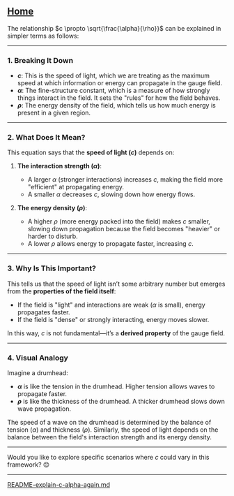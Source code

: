 [Home](https://t2m.io/VwvDcuw)
---

The relationship $c \propto \sqrt{\frac{\alpha}{\rho}}$ can be explained in simpler terms as follows:

---

### **1. Breaking It Down**
- **$c$**: This is the speed of light, which we are treating as the maximum speed at which information or energy can propagate in the gauge field.
- **$\alpha$**: The fine-structure constant, which is a measure of how strongly things interact in the field. It sets the "rules" for how the field behaves.
- **$\rho$**: The energy density of the field, which tells us how much energy is present in a given region.

---

### **2. What Does It Mean?**
This equation says that the **speed of light ($c$)** depends on:
1. **The interaction strength ($\alpha$)**:
   - A larger $\alpha$ (stronger interactions) increases $c$, making the field more "efficient" at propagating energy.
   - A smaller $\alpha$ decreases $c$, slowing down how energy flows.

2. **The energy density ($\rho$)**:
   - A higher $\rho$ (more energy packed into the field) makes $c$ smaller, slowing down propagation because the field becomes "heavier" or harder to disturb.
   - A lower $\rho$ allows energy to propagate faster, increasing $c$.

---

### **3. Why Is This Important?**
This tells us that the speed of light isn’t some arbitrary number but emerges from the **properties of the field itself**:
- If the field is "light" and interactions are weak ($\alpha$ is small), energy propagates faster.
- If the field is "dense" or strongly interacting, energy moves slower.

In this way, $c$ is not fundamental—it’s a **derived property** of the gauge field.

---

### **4. Visual Analogy**
Imagine a drumhead:
- **$\alpha$** is like the tension in the drumhead. Higher tension allows waves to propagate faster.
- **$\rho$** is like the thickness of the drumhead. A thicker drumhead slows down wave propagation.

The speed of a wave on the drumhead is determined by the balance of tension ($\alpha$) and thickness ($\rho$). Similarly, the speed of light depends on the balance between the field's interaction strength and its energy density.

---

Would you like to explore specific scenarios where $c$ could vary in this framework? 😊


---

[README-explain-c-alpha-again.md](https://t2m.io/0ZAyZrv)
